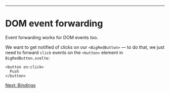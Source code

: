 ------
# **DOM event forwarding**
Event forwarding works for DOM events too.

We want to get notified of clicks on our `<BigRedButton>` — to do that, we just need to forward `click` events on the `<button>` element in <code data-file="src/routes/part1/events/dom-event-forwarding/BigRedButton.svelte">BigRedButton.svelte</code>:
```svelte title="src/routes/part1/events/dom-event-forwarding/BigRedButton.svelte" /on:click/
<button on:click>
  Push
</button>
```

[Next: Bindings](/part1/bindings)